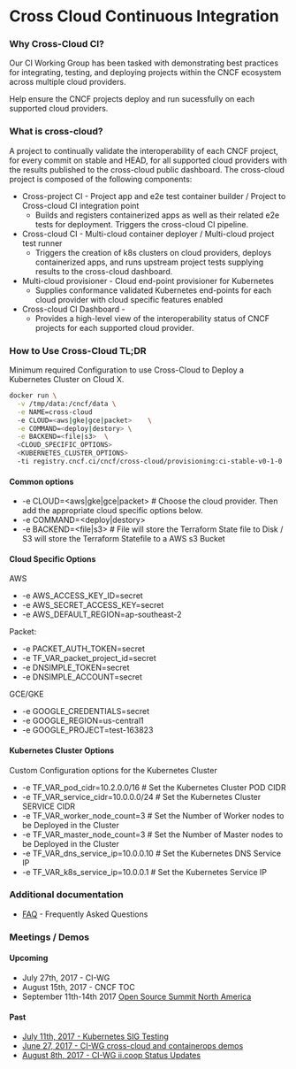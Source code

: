 # Cross Cloud Continuous Integration

### Why Cross-Cloud CI?

Our CI Working Group has been tasked with demonstrating best practices for integrating, testing, and deploying projects within the CNCF ecosystem across multiple cloud providers.

Help ensure the CNCF projects deploy and run sucessfully on each supported cloud providers.

### What is cross-cloud?

A project to continually validate the interoperability of each CNCF project, for every commit on stable and HEAD, for all supported cloud providers with the results published to the cross-cloud public dashboard. The cross-cloud project is composed of the following components:
- Cross-project CI - Project app and e2e test container builder / Project to Cross-cloud CI integration point
  * Builds and registers containerized apps as well as their related e2e tests for deployment. Triggers the cross-cloud CI pipeline.  
- Cross-cloud CI - Multi-cloud container deployer / Multi-cloud project test runner
  * Triggers the creation of k8s clusters on cloud providers, deploys containerized apps, and runs upstream project tests supplying results to the cross-cloud dashboard.
- Multi-cloud provisioner - Cloud end-point provisioner for Kubernetes
  * Supplies conformance validated Kubernetes end-points for each cloud provider with cloud specific features enabled
- Cross-cloud CI Dashboard - 
  * Provides a high-level view of the interoperability status of CNCF projects for each supported cloud provider.

### How to Use Cross-Cloud TL;DR
Minimum required Configuration to use Cross-Cloud to Deploy a Kubernetes Cluster on Cloud X.
```bash
docker run \
  -v /tmp/data:/cncf/data \
  -e NAME=cross-cloud
  -e CLOUD=<aws|gke|gce|packet>    \
  -e COMMAND=<deploy|destory> \
  -e BACKEND=<file|s3>  \ 
  <CLOUD_SPECIFIC_OPTIONS>
  <KUBERNETES_CLUSTER_OPTIONS>
  -ti registry.cncf.ci/cncf/cross-cloud/provisioning:ci-stable-v0-1-0
```

#### Common options
* -e CLOUD=<aws|gke|gce|packet> # Choose the cloud provider.  Then add the appropriate cloud specific options below.
* -e COMMAND=<deploy|destory>
* -e BACKEND=<file|s3>   # File will store the Terraform State file to Disk / S3 will store the Terraform Statefile to a AWS s3 Bucket
  

#### Cloud Specific Options
AWS
 * -e AWS_ACCESS_KEY_ID=secret
 * -e AWS_SECRET_ACCESS_KEY=secret
 * -e AWS_DEFAULT_REGION=ap-southeast-2

Packet:
 * -e PACKET_AUTH_TOKEN=secret
 * -e TF_VAR_packet_project_id=secret 
 * -e DNSIMPLE_TOKEN=secret
 * -e DNSIMPLE_ACCOUNT=secret   

GCE/GKE
 * -e GOOGLE_CREDENTIALS=secret
 * -e GOOGLE_REGION=us-central1
 * -e GOOGLE_PROJECT=test-163823

#### Kubernetes Cluster Options
Custom Configuration options for the Kubernetes Cluster
* -e TF_VAR_pod_cidr=10.2.0.0/16      # Set the Kubernetes Cluster POD CIDR
* -e TF_VAR_service_cidr=10.0.0.0/24  # Set the Kubernetes Cluster SERVICE CIDR
* -e TF_VAR_worker_node_count=3       # Set the Number of Worker nodes to be Deployed in the Cluster
* -e TF_VAR_master_node_count=3       # Set the Number of Master nodes to be Deployed in the Cluster
* -e TF_VAR_dns_service_ip=10.0.0.10  # Set the Kubernetes DNS Service IP
* -e TF_VAR_k8s_service_ip=10.0.0.1   # Set the Kubernetes Service IP


### Additional documentation

 * [FAQ](FAQ.md) - Frequently Asked Questions


### Meetings / Demos

#### Upcoming
- July 27th, 2017 - CI-WG
- August 15th, 2017 - CNCF TOC
- September 11th-14th 2017 [Open Source Summit North America](http://events.linuxfoundation.org/events/open-source-summit-north-america)

#### Past
- [July 11th, 2017 - Kubernetes SIG Testing](https://www.youtube.com/watch?v=DQGcv2a4qXQ&list=PL69nYSiGNLP0ofY51bEooJ4TKuQtUSizR&index=1)
- [June 27, 2017 - CI-WG cross-cloud and containerops demos](https://www.youtube.com/watch?v=Jc5EJVK7ZZk&feature=youtu.be&t=307)
- [August 8th, 2017 - CI-WG ii.coop Status Updates](https://docs.google.com/presentation/d/1dgkeXN7qSJ8tSUTZ5ecB67D155Y0Mphrpqi9ZFZXWKo/edit#slide=id.g242b36cf7c_0_10)





